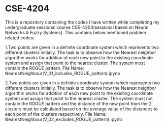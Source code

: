 # CSE-4204
This is a repository containing the codes I have written while completing my undergraduate sessional course CSE-4204(sessional based on Neural Networks & Fuzzy Systems).
This contains below mentioned problem related codes:

1.Two points are given in a definite coordinate system which represents two different clusters initially. The task is to observe how the Nearest neighbor algorithm works for addition of each new point to the existing coordinate system and assign that point to the nearest cluster. The system must contain the ROGUE pattern.
File Name: NearestNeighbour(V_01_includes_ROGUE_pattern).ipynb

2.Two points are given in a definite coordinate system which represents two different clusters initially. The task is to observe how the Nearest neighbor algorithm works for addition of each new point to the existing coordinate system and assign that point to the nearest cluster. The system must not contain the ROGUE pattern and the distance of the new point from the 2 clusters must be calculated based on the average value of the distances to each point of the clusters respectively. File Name: NearestNeighbour(V_02_excludes_ROGUE_pattern).ipynb
  
